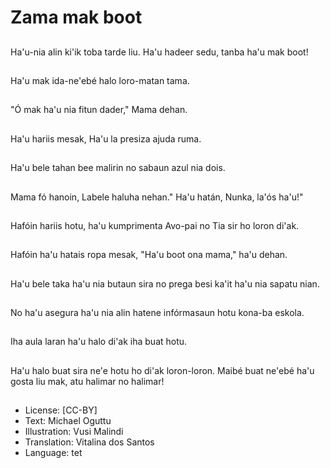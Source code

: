 # Zama mak boot

##
Ha'u-nia alin ki'ik toba tarde liu. Ha'u hadeer sedu, tanba ha'u mak boot!

##
Ha'u mak ida-ne'ebé halo loro-matan tama.

##
"Ó mak ha'u nia fitun dader," Mama dehan.

##
Ha'u hariis mesak, Ha'u la presiza ajuda ruma.

##
Ha'u bele tahan bee malirin no sabaun azul nia dois.

##
Mama fó hanoin, Labele haluha nehan." Ha'u hatán, Nunka, la'ós ha'u!"

##
Hafóin hariis hotu, ha'u kumprimenta Avo-pai no Tia sir ho loron di'ak.

##
Hafóin ha'u hatais ropa mesak, "Ha'u boot ona mama," ha'u dehan.

##
Ha'u bele taka ha'u nia butaun sira no prega besi ka'it ha'u nia sapatu nian.

##
No ha'u asegura ha'u nia alin hatene infórmasaun hotu kona-ba eskola.

##
Iha aula laran ha'u halo di'ak iha buat hotu.

##
Ha'u halo buat sira ne'e hotu ho di'ak loron-loron. Maibé buat ne'ebé ha'u gosta liu mak, atu halimar no halimar!

##
* License: [CC-BY]
* Text: Michael Oguttu
* Illustration: Vusi Malindi
* Translation: Vitalina dos Santos
* Language: tet
